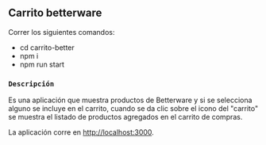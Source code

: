 ## Carrito betterware

Correr los siguientes comandos:

* cd carrito-better
* npm i
* npm run start

### `Descripción`

Es una aplicación que muestra productos de Betterware y si se selecciona alguno se incluye en el carrito, cuando se da clic sobre el icono del "carrito" se muestra el listado de productos agregados en el carrito de compras.

La aplicación corre en [http://localhost:3000](http://localhost:3000).


